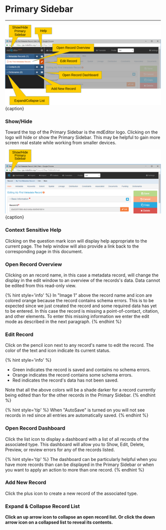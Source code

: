 # Primary Sidebar
---

![The Primary Sidebar](/assets/get-started/primary-sidebar.png){caption}

### Show/Hide
Toward the top of the <span class="md-window">Primary Sidebar</span> is the mdEditor logo.  Clicking on the logo will hide or show the <span class="md-window">Primary Sidebar</span>.  This may be helpful to gain more screen real estate while working from smaller devices.

![The Primary Sidebar Collapsed](/assets/get-started/primary-sidebar-collapse.png){caption}

### <i class="fa fa-question-circle"> </i> Context Sensitive Help
Clicking on the question mark icon will display help appropriate to the current page.  The help window will also provide a link back to the corresponding page in this document. 

### Open Record Overview
Clicking on an record name, in this case a metadata record, will change the display in the edit window to an overview of the records's data.  Data cannot be edited from this read-only view.  

{% hint style='info' %}
  In "Image 1" above the record name and icon are colored orange because the record contains schema errors.  This is to be expected since we just created the record and some required data has yet to be entered.  In this case the record is missing a point-of-contact, citation, and other elements.  To enter this missing information we enter the edit mode as described in the next paragraph.
{% endhint %}


### <i class="fa fa-pencil"> </i> Edit Record
Click on the pencil icon next to any record's name to edit the record.  The color of the text and icon indicate its current status. 

{% hint style='info' %}
  * Green indicates the record is saved and contains no schema errors.
  * Orange indicates the record contains some schema errors.  
  * Red indicates the record's data has not been saved.
  
  Note that all the above colors will be a shade darker for a record currently being edited than for the other records in the <span class="md-window">Primary Sidebar</span>.
{% endhint %} 

{% hint style='tip' %}
  When "AutoSave" is turned on you will not see records in red since all entries are automatically saved.
{% endhint %}
  
### <i class="fa fa-list"> </i> Open Record Dashboard
Click the list icon to display a dashboard with a list of all records of the associated type.  This dashboard will allow you to Show, Edit, Delete, Preview, or review errors for any of the records listed.  

{% hint style='tip' %}
  The dashboard can be particularly helpful when you have more records than can be displayed in the Primary Sidebar or when you want to apply an action to more than one record.
{% endhint %}

### <i class="fa fa-plus"> </i> Add New Record
Click the plus icon to create a new record of the associated type.

### <span><strong class="fa fa-angle-down"> <strong class="fa fa-angle-up"></span> Expand & Collapse Record List
Click an up arrow icon <strong class="fa fa-angle-up"></strong> to collapse an open record list.  Or click the down arrow icon <i class="fa fa-angle-down"> </i> on a collapsed list to reveal its contents. 
